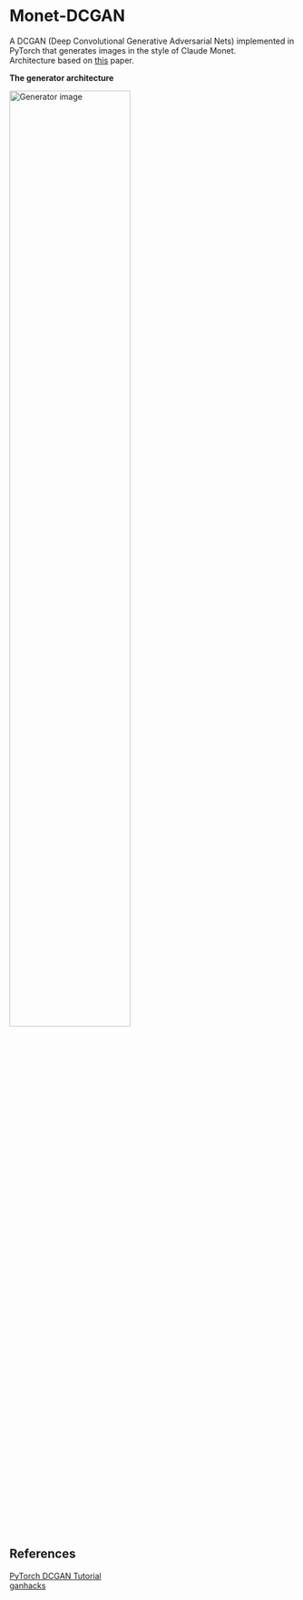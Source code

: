 # Monet-DCGAN
A DCGAN (Deep Convolutional Generative Adversarial Nets) implemented in PyTorch that generates images in the style of Claude Monet.  
Architecture based on [this](https://proceedings.neurips.cc/paper_files/paper/2014/file/5ca3e9b122f61f8f06494c97b1afccf3-Paper.pdf) paper.   
  
**The generator architecture**  

<img src="https://pytorch.org/tutorials/_images/dcgan_generator.png"  width="65%" height="65%" alt="Generator image">

## References
[PyTorch DCGAN Tutorial](https://pytorch.org/tutorials/beginner/dcgan_faces_tutorial.html)  
[ganhacks](https://github.com/soumith/ganhacks)
